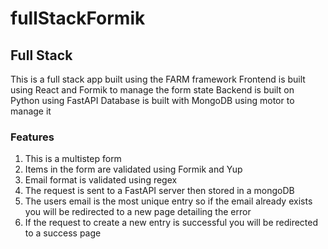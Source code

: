 # fullStackFormik

<h2>Full Stack</h1>
<div>
  <span>This is a full stack app built using the FARM framework</span>
  <span>Frontend is built using React and Formik to manage the form state</span>
  <span>Backend is built on Python using FastAPI</span>
  <span>Database is built with MongoDB using motor to manage it</span>
<div>
  <h3>Features</h3>
  <ol>
    <li>This is a multistep form</li>
    <li>Items in the form are validated using Formik and Yup</li>
    <li>Email format is validated using regex</li>
    <li>The request is sent to a FastAPI server then stored in a mongoDB</li>
    <li>The users email is the most unique entry so if the email already exists you will be redirected to a new page detailing the error</li>
     <li>If the request to create a new entry is successful you will be redirected to a success page</li>
  </ol>
  </div>
</div>

